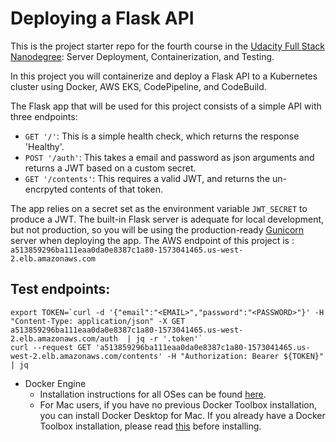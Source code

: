 # Deploying a Flask API

This is the project starter repo for the fourth course in the [Udacity Full Stack Nanodegree](https://www.udacity.com/course/full-stack-web-developer-nanodegree--nd004): Server Deployment, Containerization, and Testing.

In this project you will containerize and deploy a Flask API to a Kubernetes cluster using Docker, AWS EKS, CodePipeline, and CodeBuild.

The Flask app that will be used for this project consists of a simple API with three endpoints:

- `GET '/'`: This is a simple health check, which returns the response 'Healthy'. 
- `POST '/auth'`: This takes a email and password as json arguments and returns a JWT based on a custom secret.
- `GET '/contents'`: This requires a valid JWT, and returns the un-encrpyted contents of that token. 

The app relies on a secret set as the environment variable `JWT_SECRET` to produce a JWT. The built-in Flask server is adequate for local development, but not production, so you will be using the production-ready [Gunicorn](https://gunicorn.org/) server when deploying the app.
The AWS endpoint of this project is : ` a513859296ba111eaa0da0e8387c1a80-1573041465.us-west-2.elb.amazonaws.com`


## Test endpoints:
```
export TOKEN=`curl -d '{"email":"<EMAIL>","password":"<PASSWORD>"}' -H "Content-Type: application/json" -X GET  a513859296ba111eaa0da0e8387c1a80-1573041465.us-west-2.elb.amazonaws.com/auth  | jq -r '.token'`
curl --request GET 'a513859296ba111eaa0da0e8387c1a80-1573041465.us-west-2.elb.amazonaws.com/contents' -H "Authorization: Bearer ${TOKEN}" | jq 

```
- Docker Engine
    - Installation instructions for all OSes can be found [here](https://docs.docker.com/install/).
    - For Mac users, if you have no previous Docker Toolbox installation, you can install Docker Desktop for Mac. If you already have a Docker Toolbox installation, please read [this](https://docs.docker.com/docker-for-mac/docker-toolbox/) before installing.

